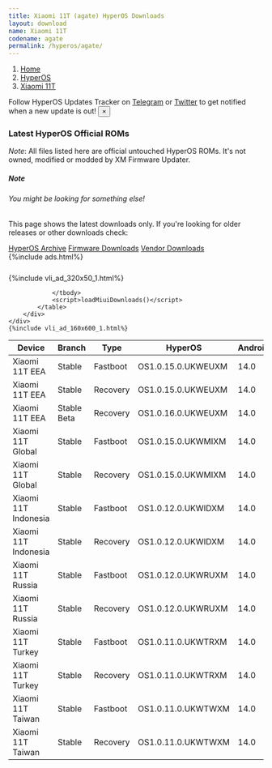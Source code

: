 ```yaml
---
title: Xiaomi 11T (agate) HyperOS Downloads
layout: download
name: Xiaomi 11T
codename: agate
permalink: /hyperos/agate/
---
```

<nav aria-label="breadcrumb">
    <ol class="breadcrumb">
        <li class="breadcrumb-item"><a href="/">Home</a></li>
        <li class="breadcrumb-item"><a href="/hyperos/">HyperOS</a></li>
        <li class="breadcrumb-item active" aria-current="page"><a href="/hyperos/agate/">Xiaomi 11T</a></li>
    </ol>
</nav>
<div class="alert alert-primary alert-dismissible fade show" role="alert">
    Follow HyperOS Updates Tracker on <a href="https://t.me/MIUIUpdatesTracker" class="alert-link">Telegram</a>
     or <a href="https://twitter.com/MiFwUpdater" class="alert-link">Twitter</a> to get notified when a new update is out!
    <button type="button" class="close" data-dismiss="alert" aria-label="Close">
        <span aria-hidden="true">&times;</span>
    </button>
</div>

### Latest HyperOS Official ROMs
*Note*: All files listed here are official untouched HyperOS ROMs. It's not owned, modified or modded by XM Firmware Updater.
<div class="card">
  <div class="card-body">
    <h5 class="card-title">Note</h5>
    <h6 class="card-subtitle mb-2 text-muted">You might be looking for something else!</h6>
    <p class="card-text">This page shows the latest downloads only.
     If you're looking for older releases or other downloads check:</p>
    <a href="/archive/hyperos/agate/" class="card-link">HyperOS Archive</a>
    <a href="/firmware/agate/" class="card-link">Firmware Downloads</a>
    <a href="/vendor/agate/" class="card-link">Vendor Downloads</a>
  </div>
</div>
{%include ads.html%}
<div class="row justify-content-center">
    <div class="col-10">
        <div class="table-responsive-md" style="margin-top: 25px;">
            {%include vli_ad_320x50_1.html%}
            <table id="miui" class="display dt-responsive nowrap compact table table-striped table-hover table-sm">
                <thead class="thead-dark">
                    <tr>
                        <th data-ref="device">Device</th>
                        <th data-ref="branch">Branch</th>
                        <th data-ref="type">Type</th>
                        <th data-ref="miui">HyperOS</th>
                        <th data-ref="android">Android</th>
                        <th data-ref="size">Size</th>
                        <th data-ref="size">Date</th>
                        <th data-ref="link">Link</th>
                    </tr>
                </thead>
                <tbody>
                <tr><td>Xiaomi 11T EEA</td><td>Stable</td><td>Fastboot</td><td>OS1.0.15.0.UKWEUXM</td><td>14.0</td><td>6.2 GB</td><td>2025-05-15</td><td><a href="/hyperos/agate/stable/OS1.0.15.0.UKWEUXM/">Download</a></td></tr>
<tr><td>Xiaomi 11T EEA</td><td>Stable</td><td>Recovery</td><td>OS1.0.15.0.UKWEUXM</td><td>14.0</td><td>4.9 GB</td><td>2025-05-22</td><td><a href="/hyperos/agate/stable/OS1.0.15.0.UKWEUXM/">Download</a></td></tr>
<tr><td>Xiaomi 11T EEA</td><td>Stable Beta</td><td>Recovery</td><td>OS1.0.16.0.UKWEUXM</td><td>14.0</td><td>4.9 GB</td><td>2025-07-01</td><td><a href="/hyperos/agate/stable beta/OS1.0.16.0.UKWEUXM/">Download</a></td></tr>
<tr><td>Xiaomi 11T Global</td><td>Stable</td><td>Fastboot</td><td>OS1.0.15.0.UKWMIXM</td><td>14.0</td><td>6.4 GB</td><td>2025-05-09</td><td><a href="/hyperos/agate/stable/OS1.0.15.0.UKWMIXM/">Download</a></td></tr>
<tr><td>Xiaomi 11T Global</td><td>Stable</td><td>Recovery</td><td>OS1.0.15.0.UKWMIXM</td><td>14.0</td><td>5.0 GB</td><td>2025-05-17</td><td><a href="/hyperos/agate/stable/OS1.0.15.0.UKWMIXM/">Download</a></td></tr>
<tr><td>Xiaomi 11T Indonesia</td><td>Stable</td><td>Fastboot</td><td>OS1.0.12.0.UKWIDXM</td><td>14.0</td><td>6.1 GB</td><td>2025-05-15</td><td><a href="/hyperos/agate/stable/OS1.0.12.0.UKWIDXM/">Download</a></td></tr>
<tr><td>Xiaomi 11T Indonesia</td><td>Stable</td><td>Recovery</td><td>OS1.0.12.0.UKWIDXM</td><td>14.0</td><td>4.9 GB</td><td>2025-05-22</td><td><a href="/hyperos/agate/stable/OS1.0.12.0.UKWIDXM/">Download</a></td></tr>
<tr><td>Xiaomi 11T Russia</td><td>Stable</td><td>Fastboot</td><td>OS1.0.12.0.UKWRUXM</td><td>14.0</td><td>6.1 GB</td><td>2025-04-23</td><td><a href="/hyperos/agate/stable/OS1.0.12.0.UKWRUXM/">Download</a></td></tr>
<tr><td>Xiaomi 11T Russia</td><td>Stable</td><td>Recovery</td><td>OS1.0.12.0.UKWRUXM</td><td>14.0</td><td>4.9 GB</td><td>2025-05-14</td><td><a href="/hyperos/agate/stable/OS1.0.12.0.UKWRUXM/">Download</a></td></tr>
<tr><td>Xiaomi 11T Turkey</td><td>Stable</td><td>Fastboot</td><td>OS1.0.11.0.UKWTRXM</td><td>14.0</td><td>6.1 GB</td><td>2025-04-24</td><td><a href="/hyperos/agate/stable/OS1.0.11.0.UKWTRXM/">Download</a></td></tr>
<tr><td>Xiaomi 11T Turkey</td><td>Stable</td><td>Recovery</td><td>OS1.0.11.0.UKWTRXM</td><td>14.0</td><td>4.9 GB</td><td>2025-05-07</td><td><a href="/hyperos/agate/stable/OS1.0.11.0.UKWTRXM/">Download</a></td></tr>
<tr><td>Xiaomi 11T Taiwan</td><td>Stable</td><td>Fastboot</td><td>OS1.0.11.0.UKWTWXM</td><td>14.0</td><td>5.7 GB</td><td>2025-04-24</td><td><a href="/hyperos/agate/stable/OS1.0.11.0.UKWTWXM/">Download</a></td></tr>
<tr><td>Xiaomi 11T Taiwan</td><td>Stable</td><td>Recovery</td><td>OS1.0.11.0.UKWTWXM</td><td>14.0</td><td>4.7 GB</td><td>2025-05-07</td><td><a href="/hyperos/agate/stable/OS1.0.11.0.UKWTWXM/">Download</a></td></tr>

                </tbody>
                <script>loadMiuiDownloads()</script>
            </table>
        </div>
    </div>
    {%include vli_ad_160x600_1.html%}
</div>
